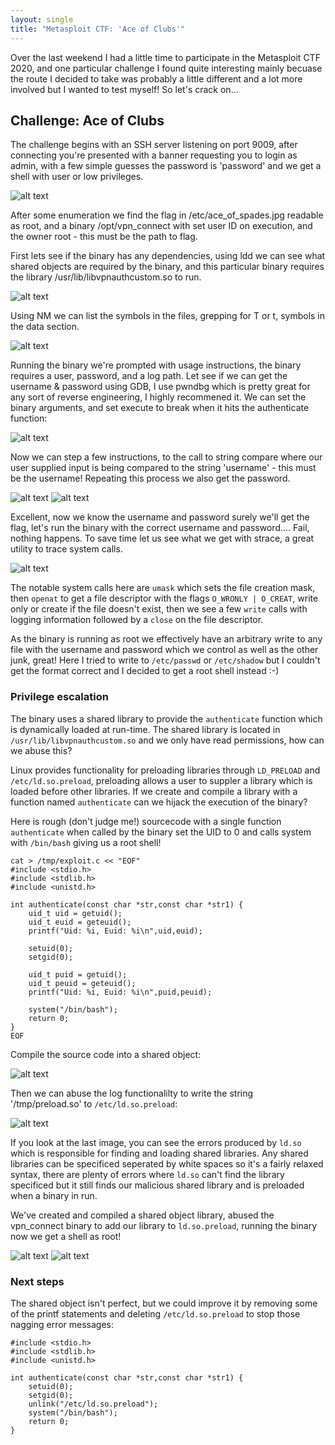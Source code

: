 ```yaml
---
layout: single
title: "Metasploit CTF: 'Ace of Clubs'"
---
```


Over the last weekend I had a little time to participate in the Metasploit CTF 2020, and one particular challenge I found quite interesting mainly becuase the route I decided to take was probably a little different and a lot more involved but I wanted to test myself! So let's crack on...

## Challenge: Ace of Clubs

The challenge begins with an SSH server listening on port 9009, after connecting you're presented with a banner requesting you to login as admin, with a few simple guesses the password is 'password' and we get a shell with user or low privileges.

![alt text](https://ben0.github.io/assets/images//9009_sshlogin.PNG "SSH port 9009")

After some enumeration we find the flag in /etc/ace_of_spades.jpg readable as root, and a binary /opt/vpn_connect with set user ID on execution, and the owner root - this must be the path to flag.

First lets see if the binary has any dependencies, using ldd we can see what shared objects are required by the binary, and this particular binary requires the library /usr/lib/libvpnauthcustom.so to run.

![alt text](https://ben0.github.io/assets/images//9009_ldd.PNG "Library dependencies")

Using NM we can list the symbols in the files, grepping for T or t, symbols in the data section.

![alt text](https://ben0.github.io/assets/images//9009_nm.PNG "Binary symbols")

Running the binary we're prompted with usage instructions, the binary requires a user, password, and a log path. Let see if we can get the username & password using GDB, I use pwndbg which is pretty great for any sort of reverse engineering, I highly recommened it. We can set the binary arguments, and set execute to break when it hits the authenticate function:

![alt text](https://ben0.github.io/assets/images//9009_gdbstart.PNG "GDB")

Now we can step a few instructions, to the call to string compare where our user supplied input is being compared to the string 'username' - this must be the username!  Repeating this process we also get the password.

![alt text](https://ben0.github.io/assets/images//9009_gdbusername.PNG "GDB")
![alt text](https://ben0.github.io/assets/images//9009_gdbpassword.PNG "GDB")

Excellent, now we know the username and password surely we'll get the flag, let's run the binary with the correct username and password.... Fail, nothing happens. To save time let us see what we get with strace, a great utility to trace system calls.

![alt text](https://ben0.github.io/assets/images//9009_strace.PNG "System trace")

The notable system calls here are `umask` which sets the file creation mask, then `openat` to get a file descriptor with the flags `O_WRONLY | O_CREAT`, write only or create if the file doesn't exist, then we see a few `write` calls with logging information followed by a `close` on the file descriptor.

As the binary is running as root we effectively have an arbitrary write to any file with the username and password which we control as well as the other junk, great! Here I tried to write to `/etc/passwd` or `/etc/shadow` but I couldn't get the format correct and I decided to get a root shell instead :-)

### Privilege escalation

The binary uses a shared library to provide the `authenticate` function which is dynamically loaded at run-time. The shared library is located in `/usr/lib/libvpnauthcustom.so` and we only have read permissions, how can we abuse this?

Linux provides functionality for preloading libraries through `LD_PRELOAD` and `/etc/ld.so.preload`, preloading allows a user to suppler a library which is loaded before other libraries. If we create and compile a library with a function named `authenticate` can we hijack the execution of the binary?

Here is rough (don't judge me!) sourcecode with a single function `authenticate` when called by the binary set the UID to 0 and calls system with `/bin/bash` giving us a root shell!  

```
cat > /tmp/exploit.c << "EOF"
#include <stdio.h>
#include <stdlib.h>
#include <unistd.h>

int authenticate(const char *str,const char *str1) {
    uid_t uid = getuid();
    uid_t euid = geteuid();
    printf("Uid: %i, Euid: %i\n",uid,euid);

    setuid(0);
    setgid(0);
    
    uid_t puid = getuid();
    uid_t peuid = geteuid();
    printf("Uid: %i, Euid: %i\n",puid,peuid);

    system("/bin/bash");
    return 0;
}
EOF
```
Compile the source code into a shared object:

![alt text](https://ben0.github.io/assets/images//9009_payload_compile.PNG "Compiling exploit.c")

Then we can abuse the log functionalilty to write the string '/tmp/preload.so' to `/etc/ld.so.preload`:

![alt text](https://ben0.github.io/assets/images//9009_write_ld_so_payload1.PNG "Abusing the -l switch")

If you look at the last image, you can see the errors produced by `ld.so` which is responsible for finding and loading shared libraries. Any shared libraries can be specificed seperated by white spaces so it's a fairly relaxed syntax, there are plenty of errors where `ld.so` can't find the library specificed but it still finds our malicious shared library and is preloaded when a binary in run. 

We've created and compiled a shared object library, abused the vpn_connect binary to add our library to `ld.so.preload`, running the binary now we get a shell as root!

![alt text](https://ben0.github.io/assets/images//9009_exploit1.PNG "Exploit!")
![alt text](https://ben0.github.io/assets/images//9009_exploit2.PNG "Exploit!")

### Next steps

The shared object isn't perfect, but we could improve it by removing some of the printf statements and deleting `/etc/ld.so.preload` to stop those nagging error messages:

```
#include <stdio.h>
#include <stdlib.h>
#include <unistd.h>

int authenticate(const char *str,const char *str1) {
    setuid(0);
    setgid(0);
    unlink("/etc/ld.so.preload");
    system("/bin/bash");
    return 0;
}
```
